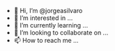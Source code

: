 - 👋 Hi, I’m @jorgeasilvaro
- 👀 I’m interested in ...
- 🌱 I’m currently learning ...
- 💞️ I’m looking to collaborate on ...
- 📫 How to reach me ...

<!---
jorgeasilvaro/jorgeasilvaro is a ✨ special ✨ repository because its `README.md` (this file) appears on your GitHub profile.
You can click the Preview link to take a look at your changes.
--->
